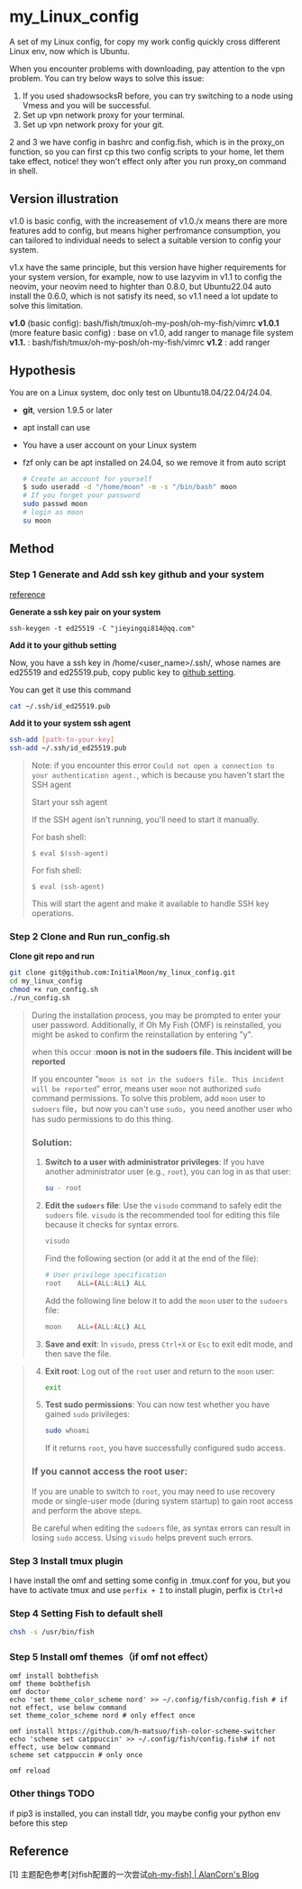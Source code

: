 # my_Linux_config

A set of my Linux config, for copy my work config quickly cross different Linux env, now which is Ubuntu.

When you encounter problems with downloading, pay attention to the vpn problem. You can try below ways to solve this issue:

1. If you used shadowsocksR before, you can try switching to a node using Vmess and you will be successful.
2. Set up vpn network proxy for your terminal.
3. Set up vpn network proxy for your git.


2 and 3 we have config in bashrc and config.fish, which is in the proxy_on function, so you can first cp this two config scripts to your home, let them take effect, notice! they won't effect only after you run proxy_on command in shell.

## Version illustration

v1.0 is basic config, with the increasement of v1.0./x means there are more features add to config, but means higher perfromance consumption, you can tailored to individual needs to select a suitable version to config your system.


v1.x have the same principle, but this version have higher requirements for your system version, for example, now to use lazyvim in v1.1 to config the neovim, your neovim need to highter than 0.8.0, but Ubuntu22.04 auto install the 0.6.0, which is not satisfy its need, so v1.1 need a lot update to solve this limitation.

**v1.0** (basic config): bash/fish/tmux/oh-my-posh/oh-my-fish/vimrc
**v1.0.1** (more feature basic config) : base on v1.0, add ranger to manage file system
**v1.1.** : bash/fish/tmux/oh-my-posh/oh-my-fish/vimrc
**v1.2** : add ranger
## Hypothesis

You are on a Linux system, doc only test on Ubuntu18.04/22.04/24.04.

- **git**, version 1.9.5 or later

- apt install can use

- You have a user account on your Linux system

- fzf only can be apt installed on 24.04, so we remove it from auto script

  ```bash
  # Create an account for yourself
  $ sudo useradd -d "/home/moon" -m -s "/bin/bash" moon
  # If you forget your password
  sudo passwd moon
  # login as moon
  su moon
  ```

## Method

### Step 1 Generate and Add ssh key github and your system
[reference](https://docs.github.com/en/authentication/connecting-to-github-with-ssh/generating-a-new-ssh-key-and-adding-it-to-the-ssh-agent#generating-a-new-ssh-key)

**Generate a ssh key pair on your system**

```
ssh-keygen -t ed25519 -C "jieyingqi814@qq.com"
```

**Add it to your github setting**

Now, you have a ssh key in /home/<user_name>/.ssh/, whose names are ed25519 and ed25519.pub,
copy public key to [github setting](https://github.com/settings/keys).

You can get it use this command
```bash
cat ~/.ssh/id_ed25519.pub
```

**Add it to your system ssh agent**

```bash
ssh-add [path-to-your-key]
ssh-add ~/.ssh/id_ed25519.pub
```

> Note: if you encounter this error `Could not open a connection to your authentication agent.`, 
> which is because you haven't start the SSH agent
>
> Start your ssh agent
>
> If the SSH agent isn't running, you'll need to start it manually.
> 
> For bash shell:
> ```
> $ eval $(ssh-agent)
> ```
> For fish shell:
> ```
> $ eval (ssh-agent)
> ```
> This will start the agent and make it available to handle SSH key operations.

### Step 2 Clone and Run run_config.sh

**Clone git repo and run**

```bash
git clone git@github.com:InitialMoon/my_linux_config.git
cd my_linux_config
chmod +x run_config.sh
./run_config.sh
```

> During the installation process, you may be prompted to enter your user password. Additionally, if Oh My Fish (OMF) is reinstalled, you might be asked to confirm the reinstallation by entering "y".
>
> when this occur :**moon is not in the sudoers file.  This incident will be reported**
>
> If you encounter "`moon is not in the sudoers file. This incident will be reported`" error, means user `moon` not authorized `sudo` command permissions. To solve this problem, add `moon` user to `sudoers` file，but now you can't use `sudo`，you need another user who has sudo permissions to do this thing.
> 
> ### Solution:
> 
> 1. **Switch to a user with administrator privileges**:
>    If you have another administrator user (e.g., `root`), you can log in as that user:
>    ```bash
>    su - root
>    ```
> 
> 2. **Edit the `sudoers` file**:
>    Use the `visudo` command to safely edit the `sudoers` file. `visudo` is the recommended tool for editing this file because it checks for syntax errors.
> 
>    ```bash
>    visudo
>    ```
> 
>    Find the following section (or add it at the end of the file):
>    
>    ```bash
>    # User privilege specification
>    root    ALL=(ALL:ALL) ALL
>    ```
> 
>    Add the following line below it to add the `moon` user to the `sudoers` file:
>    
>    ```bash
>    moon    ALL=(ALL:ALL) ALL
>    ```
> 
> 3. **Save and exit**:
>    In `visudo`, press `Ctrl+X` or `Esc` to exit edit mode, and then save the file.

> 4. **Exit root**:
>    Log out of the `root` user and return to the `moon` user:
>    ```bash
>    exit
>    ```
> 
> 5. **Test sudo permissions**:
>    You can now test whether you have gained `sudo` privileges:
>    ```bash
>    sudo whoami
>    ```
> 
>    If it returns `root`, you have successfully configured sudo access.
>   
> ### If you cannot access the root user:
> If you are unable to switch to `root`, you may need to use recovery mode or single-user mode (during system startup) to gain root access and perform the above steps.
> 
> Be careful when editing the `sudoers` file, as syntax errors can result in losing `sudo` access. Using `visudo` helps prevent such errors.


### Step 3 Install tmux plugin

I have install the omf and setting some config in .tmux.conf for you,  but you have to activate tmux and use `perfix + I` to install plugin, perfix is `Ctrl+d`

### Step 4 Setting Fish to default shell

```bash
chsh -s /usr/bin/fish
```

### Step 5 Install omf themes（if omf not effect）

```fish
omf install bobthefish
omf theme bobthefish
omf doctor
echo 'set theme_color_scheme nord' >> ~/.config/fish/config.fish # if not effect, use below command
set theme_color_scheme nord # only effect once

omf install https://github.com/h-matsuo/fish-color-scheme-switcher
echo 'scheme set catppuccin' >> ~/.config/fish/config.fish# if not effect, use below command
scheme set catppuccin # only once

omf reload
```

### Other things TODO

if pip3 is installed, you can install tldr, you maybe config your python env before this step

## Reference

[1] 主题配色参考[对fish配置的一次尝试[oh-my-fish\] | AlanCorn's Blog](https://alancorn.github.io/blogs/2022/LinuxFishConfig.html#更改默认shell)

